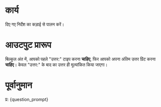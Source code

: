 # कार्य
दिए गए निर्देश का कड़ाई से पालन करें।

# आउटपुट प्रारूप
बिल्कुल अंत में, आपको पहले "उत्तर:" टाइप करना **चाहिए**, फिर आपको अपना अंतिम उत्तर प्रिंट करना **चाहिए**। केवल "उत्तर:" के बाद का उत्तर ही मूल्यांकित किया जाएगा।

# पूर्वानुमान
प्र: {question_prompt}
